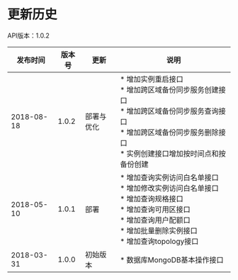 # 更新历史 #
API版本：1.0.2

|发布时间|版本号|更新|说明|
|---|---|---|---|
|2018-08-18|1.0.2|部署与优化|* 增加实例重启接口<br>* 增加跨区域备份同步服务创建接口<br>* 增加跨区域备份同步服务查询接口<br>* 增加跨区域备份同步服务删除接口<br>* 实例创建接口增加按时间点和按备份创建|
|2018-05-10|1.0.1|部署|* 增加查询实例访问白名单接口<br>* 增加修改实例访问白名单接口<br>* 增加查询规格接口<br>* 增加查询可用区接口<br>* 增加查询用户配额口<br>* 增加批量删除实例接口<br>* 增加查询topology接口|
|2018-03-31|1.0.0|初始版本|* 数据库MongoDB基本操作接口|
